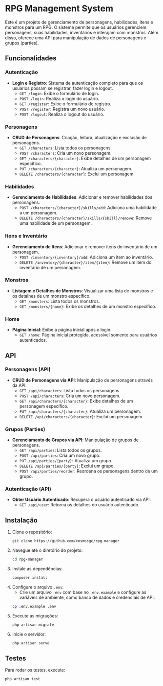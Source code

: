 # RPG Management System

Este é um projeto de gerenciamento de personagens, habilidades, itens e monstros para um RPG. O sistema permite que os usuários gerenciem personagens, suas habilidades, inventários e interajam com monstros. Além disso, oferece uma API para manipulação de dados de personagens e grupos (parties).

## Funcionalidades

### Autenticação
- **Login e Registro**: Sistema de autenticação completo para que os usuários possam se registrar, fazer login e logout.
  - `GET /login`: Exibe o formulário de login.
  - `POST /login`: Realiza o login do usuário.
  - `GET /register`: Exibe o formulário de registro.
  - `POST /register`: Registra um novo usuário.
  - `POST /logout`: Realiza o logout do usuário.

### Personagens
- **CRUD de Personagens**: Criação, leitura, atualização e exclusão de personagens.
  - `GET /characters`: Lista todos os personagens.
  - `POST /characters`: Cria um novo personagem.
  - `GET /characters/{character}`: Exibe detalhes de um personagem específico.
  - `PUT /characters/{character}`: Atualiza um personagem.
  - `DELETE /characters/{character}`: Exclui um personagem.

### Habilidades
- **Gerenciamento de Habilidades**: Adicionar e remover habilidades dos personagens.
  - `POST /characters/{character}/skills/add`: Adiciona uma habilidade a um personagem.
  - `DELETE /characters/{character}/skills/{skill}/remove`: Remove uma habilidade de um personagem.

### Itens e Inventário
- **Gerenciamento de Itens**: Adicionar e remover itens do inventário de um personagem.
  - `POST /inventory/{inventory}/add`: Adiciona um item ao inventário.
  - `DELETE /inventory/{character}/item/{item}`: Remove um item do inventário de um personagem.

### Monstros
- **Listagem e Detalhes de Monstros**: Visualizar uma lista de monstros e os detalhes de um monstro específico.
  - `GET /monsters`: Lista todos os monstros.
  - `GET /monsters/{name}`: Exibe os detalhes de um monstro específico.

### Home
- **Página Inicial**: Exibe a página inicial após o login.
  - `GET /home`: Página inicial protegida, acessível somente para usuários autenticados.

## API

### Personagens (API)
- **CRUD de Personagens via API**: Manipulação de personagens através da API.
  - `GET /api/characters`: Lista todos os personagens.
  - `POST /api/characters`: Cria um novo personagem.
  - `GET /api/characters/{character}`: Exibe detalhes de um personagem específico.
  - `PUT /api/characters/{character}`: Atualiza um personagem.
  - `DELETE /api/characters/{character}`: Exclui um personagem.

### Grupos (Parties)
- **Gerenciamento de Grupos via API**: Manipulação de grupos de personagens.
  - `GET /api/parties`: Lista todos os grupos.
  - `POST /api/parties`: Cria um novo grupo.
  - `PUT /api/parties/{party}`: Atualiza um grupo.
  - `DELETE /api/parties/{party}`: Exclui um grupo.
  - `POST /api/parties/reorder`: Reordena os personagens dentro de um grupo.

### Autenticação (API)
- **Obter Usuário Autenticado**: Recupera o usuário autenticado via API.
  - `GET /api/user`: Retorna os detalhes do usuário autenticado.

## Instalação

1. Clone o repositório:
    ```bash
    git clone https://github.com/cosmosgc/rpg-manager
    ```
2. Navegue até o diretório do projeto:
    ```bash
    cd rpg-manager
    ```
3. Instale as dependências:
    ```bash
    composer install
    ```
4. Configure o arquivo `.env`:
    - Crie um arquivo `.env` com base no `.env.example` e configure as variáveis de ambiente, como banco de dados e credenciais de API.
    ```bash
    cp .env.example .env
    ```
6. Execute as migrações:
    ```bash
    php artisan migrate
    ```
7. Inicie o servidor:
    ```bash
    php artisan serve
    ```

## Testes

Para rodar os testes, execute:
```bash
php artisan test
